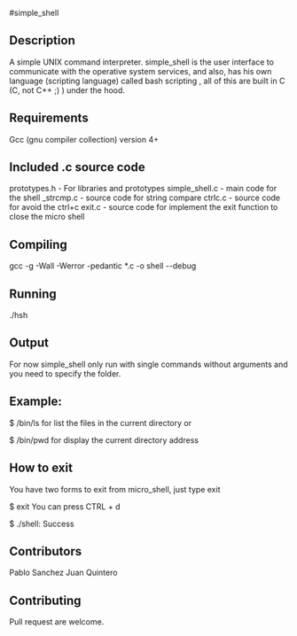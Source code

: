 #simple_shell

## Description
A simple UNIX command interpreter. simple_shell is the user interface to communicate with the operative system services, and also, has his own language (scripting language) called bash scripting , all of this are built in C (C, not C++ ;) ) under the hood.

## Requirements
Gcc (gnu compiler collection) version 4+

## Included .c source code
prototypes.h - For libraries and prototypes
simple_shell.c - main code for the shell
_strcmp.c - source code for string compare
ctrlc.c - source code for avoid the ctrl+c
exit.c - source code for implement the exit function to close the micro shell

## Compiling
gcc -g -Wall -Werror -pedantic *.c -o shell --debug

## Running
./hsh

## Output
For now simple_shell only run with single commands without arguments and you need to specify the folder.

## Example:
$ /bin/ls
for list the files in the current directory or

$ /bin/pwd
for display the current directory address

## How to exit
You have two forms to exit from micro_shell, just type exit

$ exit
You can press CTRL + d

$ ./shell: Success

## Contributors
Pablo Sanchez
Juan Quintero

## Contributing
Pull request are welcome.


